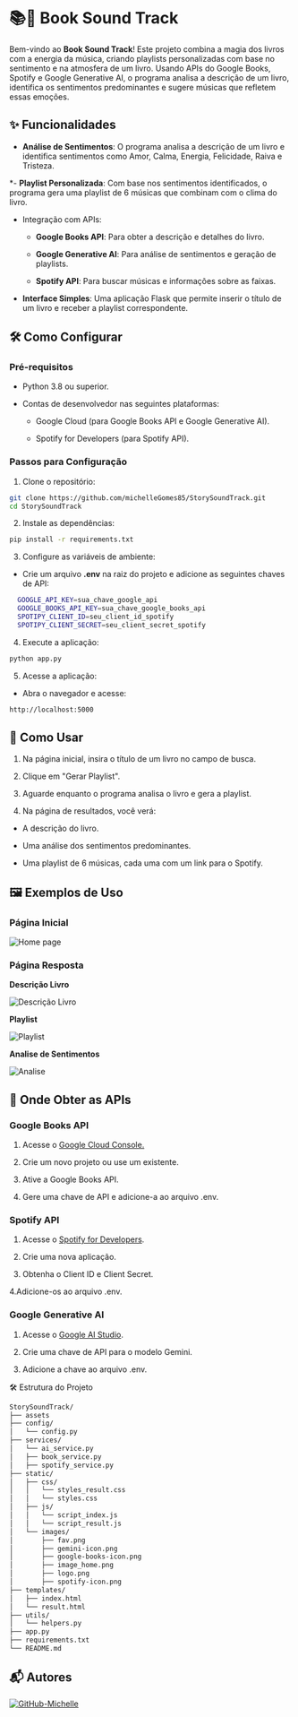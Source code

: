 # 📚🎵 Book Sound Track

Bem-vindo ao **Book Sound Track**! Este projeto combina a magia dos livros com a energia da música, criando playlists personalizadas com base no sentimento e na atmosfera de um livro. Usando APIs do Google Books, Spotify e Google Generative AI, o programa analisa a descrição de um livro, identifica os sentimentos predominantes e sugere músicas que refletem essas emoções.

## ✨ Funcionalidades

- **Análise de Sentimentos**: O programa analisa a descrição de um livro e identifica sentimentos como Amor, Calma, Energia, Felicidade, Raiva e Tristeza.

*- **Playlist Personalizada**: Com base nos sentimentos identificados, o programa gera uma playlist de 6 músicas que combinam com o clima do livro.

- Integração com APIs:
   
   - **Google Books API**: Para obter a descrição e detalhes do livro.

   - **Google Generative AI**: Para análise de sentimentos e geração de playlists.
     
   - **Spotify API**: Para buscar músicas e informações sobre as faixas.

- **Interface Simples**: Uma aplicação Flask que permite inserir o título de um livro e receber a playlist correspondente.

## 🛠️ Como Configurar

### Pré-requisitos

- Python 3.8 ou superior.

- Contas de desenvolvedor nas seguintes plataformas:
  
  - Google Cloud (para Google Books API e Google Generative AI).

  - Spotify for Developers (para Spotify API).

### Passos para Configuração

1. Clone o repositório:

```bash
git clone https://github.com/michelleGomes85/StorySoundTrack.git
cd StorySoundTrack
```

2. Instale as dependências:

```bash
pip install -r requirements.txt
```

3. Configure as variáveis de ambiente:
  - Crie um arquivo **.env** na raiz do projeto e adicione as seguintes chaves de API:

  ```bash
    GOOGLE_API_KEY=sua_chave_google_api
    GOOGLE_BOOKS_API_KEY=sua_chave_google_books_api
    SPOTIPY_CLIENT_ID=seu_client_id_spotify
    SPOTIPY_CLIENT_SECRET=seu_client_secret_spotify
  ```
4. Execute a aplicação:

```bash
python app.py
```

5. Acesse a aplicação:

  - Abra o navegador e acesse: 

  ```bash 
  http://localhost:5000
  ```

## 🎯 Como Usar

1. Na página inicial, insira o título de um livro no campo de busca.

2. Clique em "Gerar Playlist".

3. Aguarde enquanto o programa analisa o livro e gera a playlist.

4. Na página de resultados, você verá:

  - A descrição do livro.

  - Uma análise dos sentimentos predominantes.

  - Uma playlist de 6 músicas, cada uma com um link para o Spotify.

## 🖼️ Exemplos de Uso

### Página Inicial

![Home page](assets/home_page.png)

### Página Resposta

**Descrição Livro**

![Descrição Livro](assets/book_description.png)

**Playlist**

![Playlist](assets/playlist.png)

**Analise de Sentimentos**

![Analise](assets/analise.png)

## 🔑 Onde Obter as APIs

### Google Books API

  1. Acesse o [Google Cloud Console.](https://console.cloud.google.com/welcome?project=meuprojetolivros)
  
  2. Crie um novo projeto ou use um existente.

  3. Ative a Google Books API.

  4. Gere uma chave de API e adicione-a ao arquivo .env.

### Spotify API

  1. Acesse o [Spotify for Developers](https://developer.spotify.com/).

  2. Crie uma nova aplicação.

  3. Obtenha o Client ID e Client Secret.

  4.Adicione-os ao arquivo .env.

### Google Generative AI

  1. Acesse o [Google AI Studio](https://aistudio.google.com/prompts/new_chat).

  2. Crie uma chave de API para o modelo Gemini.

  3. Adicione a chave ao arquivo .env.

🛠️ Estrutura do Projeto

 ```sh
StorySoundTrack/
├── assets
├── config/
│   └── config.py
├── services/
│   └── ai_service.py
│   ├── book_service.py
│   ├── spotify_service.py
├── static/
│   ├── css/
│   │   └── styles_result.css
│   │   └── styles.css
│   ├── js/
│   │   └── script_index.js
│   │   └── script_result.js
│   └── images/
│       ├── fav.png
│       ├── gemini-icon.png
│       ├── google-books-icon.png
│       ├── image_home.png
│       ├── logo.png
│       ├── spotify-icon.png
├── templates/
│   ├── index.html
│   └── result.html
├── utils/
│   └── helpers.py
├── app.py
├── requirements.txt
└── README.md
```

## 📬 Autores

[![GitHub-Michelle](https://img.shields.io/badge/Michelle-000?style=for-the-badge&logo=github&logoColor=30A3DC)](https://github.com/michelleGomes85)
